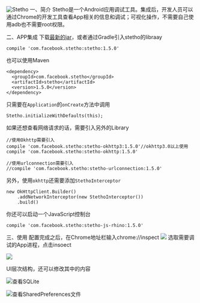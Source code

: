 ![Stetho](http://upload-images.jianshu.io/upload_images/595349-439268be18ed574e.png?imageMogr2/auto-orient/strip%7CimageView2/2/w/1240)
一、简介
Stetho是一个Android应用调试工具。集成后，开发人员可以通过Chrome的开发工具查看App相关的信息和调试；可视化操作，不需要自己使用adb也不需要root权限。

二、APP集成
下载[最新的jar](https://github.com/facebook/stetho/releases/latest)，或者通过Gradle引入stetho的libraay
```
compile 'com.facebook.stetho:stetho:1.5.0'
```
也可以使用Maven
```
<dependency>
  <groupId>com.facebook.stetho</groupId>
  <artifactId>stetho</artifactId>
  <version>1.5.0</version>
</dependency>
```
只需要在`Application`的`onCreate`方法中调用
```
Stetho.initializeWithDefaults(this);
```
如果还想查看网络请求的话，需要引入另外的Library
```
//使用Okhttp需要引入
compile 'com.facebook.stetho:stetho-okhttp3:1.5.0'//okhttp3.0以上使用
compile 'com.facebook.stetho:stetho-okhttp:1.5.0'

//使用urlconnection需要引入
//compile 'com.facebook.stetho:stetho-urlconnection:1.5.0'
```
另外，使用`okhttp`还需要添加`StethoInterceptor`
```
new OkHttpClient.Builder()
    .addNetworkInterceptor(new StethoInterceptor())
    .build()
```

你还可以启动一个JavaScript控制台
```
compile 'com.facebook.stetho:stetho-js-rhino:1.5.0'
```
三、使用
配置完成之后，在Chrome地址栏输入chrome://inspect
![](http://upload-images.jianshu.io/upload_images/595349-62764da55a984c3d.png?imageMogr2/auto-orient/strip%7CimageView2/2/w/1240)
选取需要调试的App进程，点击insoect

![](http://upload-images.jianshu.io/upload_images/595349-9057dd5c736f38e2.png?imageMogr2/auto-orient/strip%7CimageView2/2/w/1240)

UI层次结构，还可以修改其中的内容

![查看SQLite](http://upload-images.jianshu.io/upload_images/595349-fbcf84b9baaef191.png?imageMogr2/auto-orient/strip%7CimageView2/2/w/1240)



![查看SharedPreferences文件](http://upload-images.jianshu.io/upload_images/595349-f489d692a72fd000.png?imageMogr2/auto-orient/strip%7CimageView2/2/w/1240)